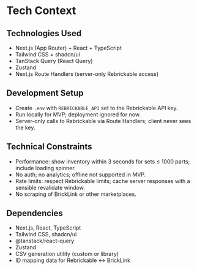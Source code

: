 # Tech Context

## Technologies Used

- Next.js (App Router) + React + TypeScript
- Tailwind CSS + shadcn/ui
- TanStack Query (React Query)
- Zustand
- Next.js Route Handlers (server-only Rebrickable access)

## Development Setup

- Create `.env` with `REBRICKABLE_API` set to the Rebrickable API key.
- Run locally for MVP; deployment ignored for now.
- Server-only calls to Rebrickable via Route Handlers; client never sees the key.

## Technical Constraints

- Performance: show inventory within 3 seconds for sets ≤ 1000 parts; include loading spinner.
- No auth; no analytics; offline not supported in MVP.
- Rate limits: respect Rebrickable limits; cache server responses with a sensible revalidate window.
- No scraping of BrickLink or other marketplaces.

## Dependencies

- Next.js, React, TypeScript
- Tailwind CSS, shadcn/ui
- @tanstack/react-query
- Zustand
- CSV generation utility (custom or library)
- ID mapping data for Rebrickable ↔ BrickLink